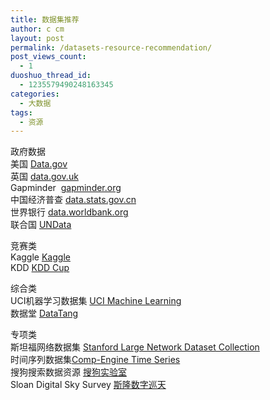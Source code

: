 ```yaml
---
title: 数据集推荐
author: c cm
layout: post
permalink: /datasets-resource-recommendation/
post_views_count:
  - 1
duoshuo_thread_id:
  - 1235579490248163345
categories:
  - 大数据
tags:
  - 资源
---
```

政府数据  
美国 <a href="http://www.data.gov/" target="_blank">Data.gov</a>  
英国 <a href="http://data.gov.uk/" target="_blank">data.gov.uk</a>  
Gapminder  <a href="http://www.gapminder.org/data/" target="_blank">gapminder.org</a>  
中国经济普查 <a href="http://data.stats.gov.cn/" target="_blank">data.stats.gov.cn</a>  
世界银行 <a href="http://data.worldbank.org/" target="_blank">data.worldbank.org</a>  
联合国 <a href="http://data.un.org/" target="_blank">UNData</a>

竞赛类  
Kaggle <a href="http://www.kaggle.com/" target="_blank">Kaggle</a>  
KDD <a href="http://www.kdd.org/kddcup/index.php" target="_blank">KDD Cup</a>

综合类  
UCI机器学习数据集 <a href="http://archive.ics.uci.edu/ml/" target="_blank">UCI Machine Learning</a>  
数据堂 <a href="http://www.datatang.com/" target="_blank">DataTang</a>

专项类  
斯坦福网络数据集 <a href="http://snap.stanford.edu/data/" target="_blank">Stanford Large Network Dataset Collection</a>  
时间序列数据集<a href="http://www.comp-engine.org/timeseries/" target="_blank">Comp-Engine Time Series</a>  
搜狗搜索数据资源 <a href="http://www.sogou.com/labs/resources.html" target="_blank">搜狗实验室</a>  
Sloan Digital Sky Survey [斯隆数字巡天][1]

 [1]: http://www.sdss.org/